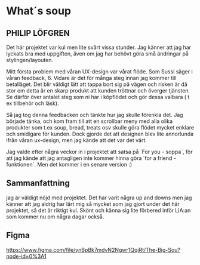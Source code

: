 
# What´s soup

## PHILIP LÖFGREN

Det här projektet var kul men lite svårt vissa stunder.
Jag känner att jag har lyckats bra med uppgiften, även om jag har behövt göra små ändringar på stylingen/layouten. 

Mitt första problem med våran UX-design var vårat flöde. Som Sussi säger i våran feedback, 
6. Vidare är det för många steg innan jag kommer till betalläget. Det blir väldigt lätt att tappa bort sig på vägen och risken är då stor om detta är en skarp produkt att kunden tröttnar och överger tjänsten. Se därför över antalet steg som ni har i köpflödet och gör dessa valbara ( t ex tillbehör och läsk). 

Så jag tog denna feedbacken och tänkte hur jag skulle förenkla det. Jag började tänka, och kom fram till att en scrollbar meny med alla olika produkter som t.ex soup, bread, treats osv skulle göra flödet mycket enklare och smidigare för kunden. 
Dock gjorde det att designen blev lite annorlunda ifrån våran ux-design, men jag kände att det var det värt.

Jag valde efter några veckor in i projektet att satsa på ´For you - soppa´, för att jag kände att jag antagligen inte kommer hinna göra 
´for a friend - funktionen´. Men det kommer i en senare version :)


## Sammanfattning
jag är väldigt nöjd med projektet. Det har varit några up and downs men jag känner att jag aldrig har lärt mig så mycket 
som jag gjort under det här projektet, så det är riktigt kul.
Skönt och känna sig lite förbered inför LIA:an som kommer nu om några dagar också. 




## Figma
https://www.figma.com/file/ynBpBk7mdvN2Ngwr1QqiRt/The-Big-Sou?node-id=0%3A1